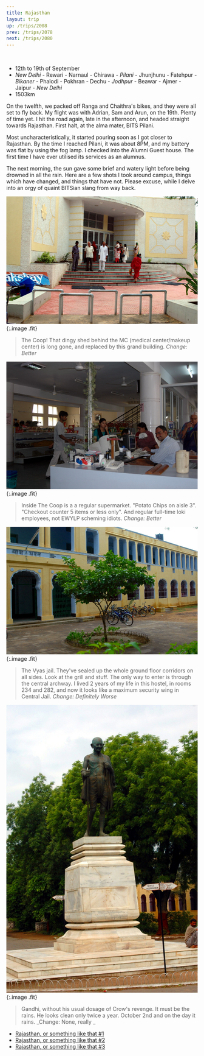```yaml
---
title: Rajasthan
layout: trip
up: /trips/2008
prev: /trips/2078
next: /trips/2080
---
```


&nbsp;

- 12th to 19th of September
- _New Delhi_ - Rewari - Narnaul - Chirawa -               _Pilani_ - Jhunjhunu - Fatehpur - _Bikaner_ -               Phalodi - Pokhran - Dechu - _Jodhpur_ - Beawar - Ajmer -               Jaipur - _New Delhi_
- 1503km


On the twelfth, we packed off Ranga and Chaithra's bikes, and             they were all set to fly back. My flight was with Adrian, Sam             and Arun, on the 19th. Plenty of time yet. I hit the road again,             late in the afternoon, and headed straight towards Rajasthan.             First halt, at the alma mater, BITS Pilani.

Most uncharacteristically, it started pouring soon as I got             closer to Rajasthan. By the time I reached Pilani, it was about             8PM, and my battery was flat by using the fog lamp. I checked             into the Alumni Guest house. The first time I have ever utilised             its services as an alumnus.

The next morning, the sun gave some brief and watery light 		  before being drowned in all the rain. Here are a few shots I took 		  around campus, things which have changed, and things that have 		  not. Please excuse, while I delve into an orgy of quaint BITSian 		  slang from way back.

![DSC_0374.JPG](/images/photos/DSC_0374.JPG 'DSC_0374.JPG'){:.image .fit}

>  The Coop! That dingy shed behind the MC (medical 		  center/makeup center) is long gone, and replaced by this grand 		  building.  _Change: Better_ 

![DSC_0391.JPG](/images/photos/DSC_0391.JPG 'DSC_0391.JPG'){:.image .fit}

>  Inside The Coop is a a regular supermarket. 		  &quot;Potato Chips on aisle 3&quot;. &quot;Checkout counter 5 items or less only&quot;. 		  And regular full-time loki employees, not EWYLP scheming idiots. 		  _Change: Better_ 

![DSC_0375.JPG](/images/photos/DSC_0375.JPG 'DSC_0375.JPG'){:.image .fit}

>  The Vyas jail. They've sealed up the whole ground 		  floor corridors on all sides. Look at the grill and stuff. The only 		  way to enter is through the central archway. I lived 2 years of my 		  life in this hostel, in rooms 234 and 282, and now it looks like a 		  maximum security wing in Central Jail. _Change: Definitely 			  Worse_

![DSC_0376.JPG](/images/photos/DSC_0376.JPG 'DSC_0376.JPG'){:.image .fit}

>  Gandhi, without his usual dosage of Crow's 		  revenge. It must be the rains. He looks clean only twice a year. 		  October 2nd and on the day it rains. _Change: None, really 		  _


* [Rajasthan, or something like that #1](/trips/2080)
* [Rajasthan, or something like that #2](/trips/2081)
* [Rajasthan, or something like that #3](/trips/2082)

